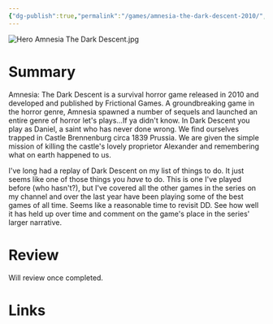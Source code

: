 ```yaml
---
{"dg-publish":true,"permalink":"/games/amnesia-the-dark-descent-2010/","tags":["games","LP"],"created":"2024-07-25","updated":"2025-10-03"}
---
```



![Hero Amnesia The Dark Descent.jpg](/img/user/_sys/Attachments/Hero%20Amnesia%20The%20Dark%20Descent.jpg)

# Summary

Amnesia: The Dark Descent is a survival horror game released in 2010 and developed and published by Frictional Games. A groundbreaking game in the horror genre, Amnesia spawned a number of sequels and launched an entire genre of horror let's plays...If ya didn't know. In Dark Descent you play as Daniel, a saint who has never done wrong. We find ourselves trapped in Castle Brennenburg circa 1839 Prussia. We are given the simple mission of killing the castle's lovely proprietor Alexander and remembering what on earth happened to us.

I've long had a replay of Dark Descent on my list of things to do. It just seems like one of those things you *have* to do. This is one I've played before (who hasn't?), but I've covered all the other games in the series on my channel and over the last year have been playing some of the best games of all time. Seems like a reasonable time to revisit DD. See how well it has held up over time and comment on the game's place in the series' larger narrative.

# Review

Will review once completed.

# Links
